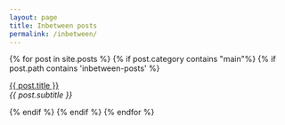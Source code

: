 ```yaml
---
layout: page
title: Inbetween posts
permalink: /inbetween/
---
```


<div class="posts">
    {% for post in site.posts %}
        {% if post.category contains "main"%}
            {% if post.path contains 'inbetween-posts' %}
                <p><u><a href="{{ site.baseurl }}{{ post.url }}">{{ post.title }}</a></u><br><i>{{ post.subtitle }}</i></p>
            {% endif %}
        {% endif %}
    {% endfor %}
<div class="posts">    